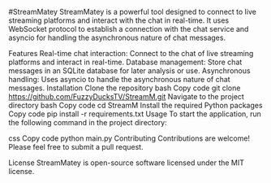 #StreamMatey
StreamMatey is a powerful tool designed to connect to live streaming platforms and interact with the chat in real-time. It uses WebSocket protocol to establish a connection with the chat service and asyncio for handling the asynchronous nature of chat messages.

Features
Real-time chat interaction: Connect to the chat of live streaming platforms and interact in real-time.
Database management: Store chat messages in an SQLite database for later analysis or use.
Asynchronous handling: Uses asyncio to handle the asynchronous nature of chat messages.
Installation
Clone the repository
bash
Copy code
git clone https://github.com/FuzzyDucksTV/StreamM.git
Navigate to the project directory
bash
Copy code
cd StreamM
Install the required Python packages
Copy code
pip install -r requirements.txt
Usage
To start the application, run the following command in the project directory:

css
Copy code
python main.py
Contributing
Contributions are welcome! Please feel free to submit a pull request.

License
StreamMatey is open-source software licensed under the MIT license.
 
